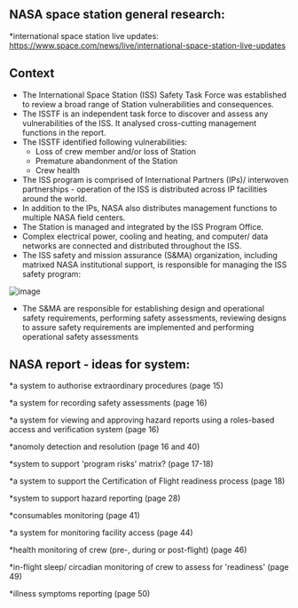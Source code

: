 ## NASA space station general research:

*international space station live updates: https://www.space.com/news/live/international-space-station-live-updates

## Context
- The International Space Station (ISS) Safety Task Force was established to review a broad range of Station vulnerabilities and consequences.
- The ISSTF is an independent task force to discover and assess any vulnerabilities of the ISS. It analysed cross-cutting management functions in the report.
- The ISSTF identified following vulnerabilities:
    - Loss of crew member and/or loss of Station 
    - Premature abandonment of the Station 
    - Crew health 
- The ISS program is comprised of International Partners (IPs)/ interwoven partnerships - operation of the ISS is distributed across IP facilities around the world.
- In addition to the IPs, NASA also distributes management functions to multiple NASA field centers.
- The Station is managed and integrated by the ISS Program Office.
- Complex electrical power, cooling and heating, and computer/ data networks are connected and distributed throughout the ISS.
- The ISS safety and mission assurance (S&MA) organization, including matrixed NASA institutional support, is responsible for managing the ISS safety program:
 
![image](https://github.com/michaelsammueller/secure-software-development/assets/76235546/d7b6c042-4266-4f32-9b35-f3b563d9590f)

- The S&MA are responsible for establishing design and operational safety requirements, performing safety assessments, reviewing designs to assure safety requirements are implemented and performing operational safety assessments

## NASA report - ideas for system:
*a system to authorise extraordinary procedures (page 15)

*a system for recording safety assessments (page 16)

*a system for viewing and approving hazard reports using a roles-based access and verification system (page 16)

*anomoly detection and resolution (page 16 and 40)

*system to support 'program risks' matrix? (page 17-18)

*a system to support the Certification of Flight readiness process (page 18)

*system to support hazard reporting (page 28)

*consumables monitoring (page 41)

*a system for monitoring facility access (page 44)

*health monitoring of crew (pre-, during or post-flight) (page 46)

*in-flight sleep/ circadian monitoring of crew to assess for 'readiness' (page 49)

*illness symptoms reporting (page 50)
